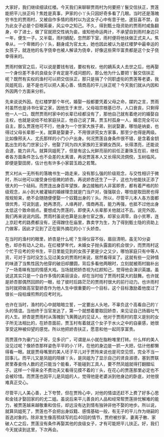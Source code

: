 
大家好，我们继续细读红楼。今天我们来聊聊贾雨村为何要把丫鬟交信扶正，贾莲能把平儿扶正吗？焦姓是真事，尹家的小丫头只因好奇多看了几眼。当时还是落魄穷书生的贾雨村，又被自作多情的雨村以为这女子心中有意于他，遂狂喜不禁，自为此女子必是个巨眼英豪，风尘中之知己。不久，得到甄士隐资助的贾雨村咸鱼翻身，中了进士，做了官就把交性纳为妾。谁知他命运两计，不承望自到雨村身边只一年，便生一子。又半载，雨村嫡配，忽然即下室，雨村便将他扶做正式夫人。焦幸从，一个卑微的小丫头，翻身成为官太太，她也因此被认为是红楼梦中最幸运的女孩子，就连他的名字侥幸也被人解读为侥幸，好像这些荣华富贵都是这个女子侥幸得来的。

贾雨村做官之后，可以说是要钱有钱，要权有权，他的嫡系夫人去世之后，他再娶一个身份差不多的良级女子肯定是不成问题的，那么他为什么要把丫鬟交信扶正呢？既然有实权的渔村可以把交信扶正，那只是捐了个同职虚衔的贾莲等老婆，我凤姐死后，是不是也可以把人美心善、情商高的平儿扶正呢？今天我们就从内因和外因两个方面来分析。

先来说说外因。在红楼梦那个年代，婚娶一般都要凭着父母之命，媒妁之言，贾雨村虽然也是诗书仕宦之家，因他生于末世，父母祖宗根基已尽，人口衰丧，只剩得他一人一口。既然贾雨村家中的长辈已经都没有了，那他自己就有着绝对的婚娶自主权，也就是说给不给家庭扶正，他自己说了算。贾玉村孤身一人，婚恋完全可以自主，那么贾莲他可不行，他身为一个世家大族子弟，别说娶妻，哪怕是纳妾，也得过父母长辈那一关。就算是娶妻子，不用很讲究女方家事，那至少也得是两级。比如像邢夫人、尤氏那样的小门小户出身。何况贾莲自身条件很不错，是含着金钥匙出生的名门世家公子，他娶了同为四大家族的王家嫡女西凤，长得漂亮，还能说会道，能力非凡。就算凤姐死了，但是有这么光鲜亮丽的前任正妻珠玉在前，继任者各方面条件怎么也不会差的太离谱，再说贾莲本人又长得风流倜傥，玉树临风，即便是娶田房，估计也有许多小家碧玉趋之若鹜。

贾义村从一无所有的落魄书生一路走来，没有那么强的阶级观念，与交性相识于微时，所以他可以接受身份低微的娇杏。再说娇杏还生了一子，这也为他能扶正添了很大的一个砝码。而贾连出身百年望族，身边接触的人非富即贵，都有着严格的阶级观念，从小到大被灌输的婚嫁理念就是门当户对，强强联合，哪怕是取田房也得按规矩来，绝不会随随便便娶一个奴籍出身的丫头。所以，尽管平儿本人各方面都很优秀，可说到底，她再漂亮，人缘再好，情商再高，能力再强，也抵不过他出身太低这个致命弱点。要想成为贾莲的，即使夫人长辈那关他就过不去。说完外因，我们再来说说内因。贾雨村虽说也算是出身仕宦之族，却家业凋零，自小贫寒，连上京赶考的路费都没有，还得蹭住在庙里，靠卖字为生，为了得到甄士隐的资助上门做客，因此才见到了正在窗外摘花的小丫头娇杏。

在当时的渔村的眼里，娇杏是什么呢？生得仪容不俗，眉目清明，虽无10分姿色，却亦有动人之处。在红楼梦年代，未婚女子抛头露面的机会很少，而贾雨村这个忙于应考的穷书生，平日里能见到的女孩子更是少之又少，哪怕家庭只有中等人资，可对于当时没怎么见过美女的贾雨村来说，居然看得呆了。这就有些一见钟情的味道了当焦性因为他穿的破旧却腰圆，背后多看他两眼时，立刻就被雨村脑补出了一场青睐有加的情感大戏。当场就把娇杏视为红颜知己，觉得他会演识英雄。虽说这其实只是一个自作多情的美丽误会，却在当时给了贾雨村莫大的鼓舞。也许就是娇杏那偶然回顾的一眼，给了彼时后路茫茫的贾雨村很大的前行动力。也许雨村当时就把做高官娶娇杏作为他人生中很重要的一个目标，这个目标激励着他度过了很长一段枯燥煎熬的应考时光。

也许在当时，渔村的心中就暗暗立誓，一定要出人头地，不辜负这个高看自己的丫头的情谊。当他终于当官发达了，第一个就想着要取回娇杏，来见证自己扬眉吐气的人生。娇杏是贾雨村从落魄到飞黄腾达的见证人，他对于贾雨村的意义是别的女子所无法相比的，在娇杏面前，贾玉村有着就这个女子于水火之中的自豪感，她很享受这种被仰望的感觉。所以他把娇杏扶正，愿意和他一起同享富贵。

而贾莲作为豪门公子哥，见多识广，可谓是从小就在脂粉堆里打转。什么样的美人没见过呢？像娇杏那样姿色平平的小丫环，在他的身边是一抓一大把，估计他都懒得看一眼。就是贾母嘴里的美人坯子平儿对于贾玲来说也是司空见惯，完全不当一回事儿。而平儿又是凤姐的陪嫁丫头，是凤姐为了显示自己的贤良淑德，塞到贾联房里舂妾侍人数的还只能当个能看，不能碰到工具人，要不然凤姐就得打翻醋坛子。这样一个得来全不费功夫又看得见摸不着的丫头，在花心的贾莲那里必定也不会被珍惜。而贾莲也因平儿是凤姐的人，觉得他是老婆派到他身边的卧底，对他很难真正交心。

尽管平儿人美心善，上下夸赞，但在贾玲心中，对他的情谊还赶不上费了好多心思和金钱才娶回家的的尤二姐。虽说后来平儿善良的人品和经常帮贾莲排忧解难的能力，被贾莲越来越敬重和信任，却远没有达到情有独钟非他不娶的地步。所以说，就算凤姐死了，贾莲也不会把出身奴籍、感情基础一般，有无子的平儿作为继嗣的首选对象的。除非发生像高鹗续写的后40回的情节，贾府被抄家，妻离子散、家破人亡之后，贾莲没有条件再娶其他的良级女子，才有可能把平儿扶正。好，我们今天就读到这里，下次再会。


